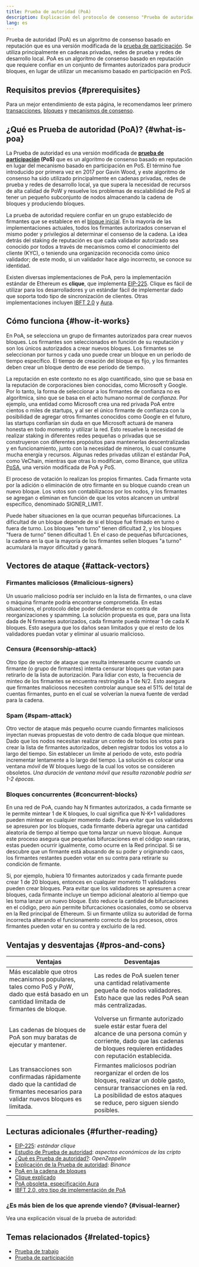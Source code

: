 ```yaml
---
title: Prueba de autoridad (PoA)
description: Explicación del protocolo de consenso "Prueba de autoridad" y su papel en el ecosistema de cadenas de bloques.
lang: es
---
```


Prueba de autoridad (PoA) es un algoritmo de consenso basado en reputación que es una versión modificada de la [prueba de participación](/developers/docs/consensus-mechanisms/pos/). Se utiliza principalmente en cadenas privadas, redes de prueba y redes de desarrollo local. PoA es un algoritmo de consenso basado en reputación que requiere confiar en un conjunto de firmantes autorizados para producir bloques, en lugar de utilizar un mecanismo basado en participación en PoS.

## Requisitos previos {#prerequisites}

Para un mejor entendimiento de esta página, le recomendamos leer primero [transacciones](/developers/docs/transactions/), [bloques](/developers/docs/blocks/) y [mecanismos de consenso](/developers/docs/consensus-mechanisms/).

## ¿Qué es Prueba de autoridad (PoA)? {#what-is-poa}

La Prueba de autoridad es una versión modificada de **[prueba de participación](/developers/docs/consensus-mechanisms/pos/) (PoS)** que es un algoritmo de consenso basado en reputación en lugar del mecanismo basado en participación en PoS. El término fue introducido por primera vez en 2017 por Gavin Wood, y este algoritmo de consenso ha sido utilizado principalmente en cadenas privadas, redes de prueba y redes de desarrollo local, ya que supera la necesidad de recursos de alta calidad de PoW y resuelve los problemas de escalabilidad de PoS al tener un pequeño subconjunto de nodos almacenando la cadena de bloques y produciendo bloques.

La prueba de autoridad requiere confiar en un grupo establecido de firmantes que se establece en el [bloque inicial](/glossary/#genesis-block). En la mayoría de las implementaciones actuales, todos los firmantes autorizados conservan el mismo poder y privilegios al determinar el consenso de la cadena. La idea detrás del staking de reputación es que cada validador autorizado sea conocido por todos a través de mecanismos como el conocimiento del cliente (KYC), o teniendo una organización reconocida como único validador; de este modo, si un validador hace algo incorrecto, se conoce su identidad.

Existen diversas implementaciones de PoA, pero la implementación estándar de Ethereum es **clique**, que implementa [EIP-225](https://eips.ethereum.org/EIPS/eip-225). Clique es fácil de utilizar para los desarrolladores y un estándar fácil de implementar dado que soporta todo tipo de sincronización de clientes. Otras implementaciones incluyen [IBFT 2.0](https://besu.hyperledger.org/private-networks/concepts/poa) y [Aura](https://openethereum.github.io/Chain-specification).

## Cómo funciona {#how-it-works}

En PoA, se selecciona un grupo de firmantes autorizados para crear nuevos bloques. Los firmantes son seleccionados en función de su reputación y son los únicos autorizados a crear nuevos bloques. Los firmantes se seleccionan por turnos y cada uno puede crear un bloque en un período de tiempo específico. El tiempo de creación del bloque es fijo, y los firmantes deben crear un bloque dentro de ese período de tiempo.

La reputación en este contexto no es algo cuantificado, sino que se basa en la reputación de corporaciones bien conocidas, como Microsoft y Google. Por lo tanto, la forma de seleccionar a los firmantes de confianza no es algorítmica, sino que se basa en el acto humano normal de _confianza_. Por ejemplo, una entidad como Microsoft crea una red privada PoA entre cientos o miles de startups, y al ser el único firmante de confianza con la posibilidad de agregar otros firmantes conocidos como Google en el futuro, las startups confiarían sin duda en que Microsoft actuará de manera honesta en todo momento y utilizar la red. Esto resuelve la necesidad de realizar staking in diferentes redes pequeñas o privadas que se construyeron con diferentes propósitos para mantenerlas descentralizadas y en funcionamiento, junto con la necesidad de mineros, lo cual consume mucha energía y recursos. Algunas redes privadas utilizan el estándar PoA, como VeChain, mientras que otras lo modifican, como Binance, que utiliza [PoSA](https://academy.binance.com/en/glossary/proof-of-staked-authority-posa), una versión modificada de PoA y PoS.

El proceso de votación lo realizan los propios firmantes. Cada firmante vota por la adición o eliminación de otro firmante en su bloque cuando crean un nuevo bloque. Los votos son contabilizacos por los nodos, y los firmantes se agregan o eliminan en función de que los votos alcancen un umbral específico, denominado SIGNER_LIMIT.

Puede haber situaciones en la que ocurran pequeñas bifurcaciones. La dificultad de un bloque depende de si el bloque fué firmado en turno o fuera de turno. Los bloques "en turno" tienen dificultad 2, y los bloques "fuera de turno" tienen dificultad 1. En el caso de pequeñas bifurcaciones, la cadena en la que la mayoría de los firmantes sellen bloques "a turno" acumulará la mayor dificultad y ganará.

## Vectores de ataque {#attack-vectors}

### Firmantes maliciosos {#malicious-signers}

Un usuario malicioso podría ser incluido en la lista de firmantes, o una clave o máquina firmante podría encontrarse comprometida. En estas situaciones, el protocolo debe poder defenderse en contra de reorganizaciones y spamming. La solución propuesta es que, para una lista dada de N firmantes autorizados, cada firmante pueda mintear 1 de cada K bloques. Esto asegura que los daños sean limitados y que el resto de los validadores puedan votar y eliminar al usuario malicioso.

### Censura {#censorship-attack}

Otro tipo de vector de ataque que resulta interesante ocurre cuando un firmante (o grupo de firmantes) intenta censurar bloques que votan para retirarlo de la lista de autorización. Para lidiar con esto, la frecuencia de minteo de los firmantes se encuentra restringida a 1 de N/2. Esto asegura que firmantes maliciosos necesiten controlar aunque sea el 51% del total de cuentas firmantes, punto en el cual se volverían la nueva fuente de verdad para la cadena.

### Spam {#spam-attack}

Otro vector de ataque más pequeño ocurre cuando firmantes maliciosos inyectan nuevas propuestas de voto dentro de cada bloque que mintean. Dado que los nodos necesitan realizar un conteo de todos los votos para crear la lista de firmantes autorizados, deben registrar todos los votos a lo largo del tiempo. Sin establecer un límite al período de voto, esto podría incrementar lentamente a lo largo del tiempo. La solución es colocar una ventana _móvil_ de W bloques luego de la cual los votos se consideren obsoletos. _Una duración de ventana móvil que resulta razonable podría ser 1-2 épocas._

### Bloques concurrentes {#concurrent-blocks}

En una red de PoA, cuando hay N firmantes autorizados, a cada firmante se le permite mintear 1 de K bloques, lo cual significa que N-K+1 validadores pueden mintear en cualquier momento dado. Para evitar que los validadores se apresuren por los bloques, cada firmante debería agregar una cantidad aleatoria de tiempo al tiempo que toma lanzar un nuevo bloque. Aunque este proceso asegura que pequeñas bifurcaciones en el código sean raras, estas pueden ocurrir igualmente, como ocurre en la Red principal. Si se descubre que un firmante está abusando de su poder y originando caos, los firmantes restantes pueden votar en su contra para retirarle su condición de firmante.

Si, por ejemplo, hubiera 10 firmantes autorizados y cada firmante puede crear 1 de 20 bloques, entonces en cualquier momento 11 validadores pueden crear bloques. Para evitar que los validadores se apresuren a crear bloques, cada firmante incluye un tiempo adicional aleatorio al tiempo que les toma lanzar un nuevo bloque. Esto reduce la cantidad de bifurcaciones en el código, pero aún permite bifurcaciones ocasionales, como se observa en la Red principal de Ethereum. Si un firmante utiliza su autoridad de forma incorrecta alterando el funcionamento correcto de los procesos, otros firmantes pueden votar en su contra y excluirlo de la red.

## Ventajas y desventajas {#pros-and-cons}

| Ventajas                                                                                                                                                 | Desventajas                                                                                                                                                                                                                          |
| -------------------------------------------------------------------------------------------------------------------------------------------------------- | ------------------------------------------------------------------------------------------------------------------------------------------------------------------------------------------------------------------------------------ |
| Más escalable que otros mecanismos populares, tales como PoS y PoW, dado que está basado en un cantidad limitada de firmantes de bloque. | Las redes de PoA suelen tener una cantidad relativamente pequeña de nodos validadores. Esto hace que las redes PoA sean más centralizadas.                                                           |
| Las cadenas de bloques de PoA son muy baratas de ejecutar y mantener.                                                                    | Volverse un firmante autorizado suele estár estar fuera del alcance de una persona común y corriente, dado que las cadenas de bloques requieren entidades con reputación establecida.                                |
| Las transacciones son confirmadas rápidamente dado que la cantidad de firmantes necesarios para validar nuevos bloques es limitada.      | Firmantes maliciosos podrían reorganizar el orden de los bloques, realizar un doble gasto, censurar transacciones en la red. La posibilidad de estos ataques se reduce, pero siguen siendo posibles. |

## Lecturas adicionales {#further-reading}

- [EIP-225](https://eips.ethereum.org/EIPS/eip-225): _estándar clique_
- [Estudio de Prueba de autoridad](https://github.com/cryptoeconomics-study/website/blob/master/docs/sync/2.4-lecture.md): _aspectos económicos de las cripto_
- [¿Qué es Prueba de autoridad?](https://forum.openzeppelin.com/t/proof-of-authority/3577): _OpenZeppelin_
- [Explicación de la Prueba de autoridad](https://academy.binance.com/en/articles/proof-of-authority-explained): _Binance_
- [PoA en la cadena de bloques](https://medium.com/techskill-brew/proof-of-authority-or-poa-in-blockchain-part-11-blockchain-series-be15b3321cba)
- [Clique explicado](https://medium.com/@Destiner/clique-cross-client-proof-of-authority-algorithm-for-ethereum-8b2a135201d)
- [PoA obsoleta, especificación Aura](https://openethereum.github.io/Chain-specification)
- [IBFT 2.0, otro tipo de implementación de PoA](https://besu.hyperledger.org/private-networks/concepts/poa)

### ¿Es más bien de los que aprende viendo? {#visual-learner}

Vea una explicación visual de la prueba de autoridad:

<YouTube id="Mj10HSEM5_8" />

## Temas relacionados {#related-topics}

- [Prueba de trabajo](/developers/docs/consensus-mechanisms/pow/)
- [Prueba de participación](/developers/docs/consensus-mechanisms/pos/)
